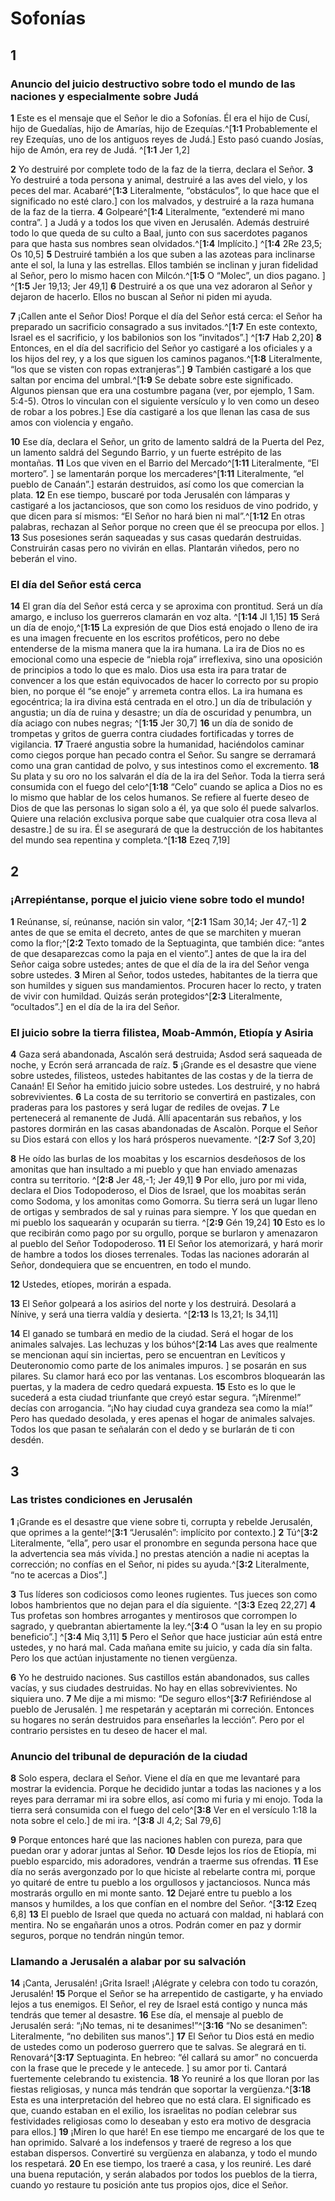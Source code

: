 # Sofonías

## 1 
### Anuncio del juicio destructivo sobre todo el mundo de las naciones y especialmente sobre Judá
**1** Este es el mensaje que el Señor le dio a Sofonías. Él era el hijo de Cusí, hijo de Guedalías, hijo de Amarías, hijo de Ezequías.^[**1:1** Probablemente el rey Ezequías, uno de los antiguos reyes de Judá.] Esto pasó cuando Josías, hijo de Amón, era rey de Judá. ^[**1:1** Jer 1,2] 
 

**2** Yo destruiré por complete todo de la faz de la tierra, declara el Señor. **3** Yo destruiré a toda persona y animal, destruiré a las aves del vielo, y los peces del mar. Acabaré^[**1:3** Literalmente, “obstáculos”, lo que hace que el significado no esté claro.] con los malvados, y destruiré a la raza humana de la faz de la tierra. **4** Golpearé^[**1:4** Literalmente, “extenderé mi mano contra”. ] a Judá y a todos los que viven en Jerusalén. Además destruiré todo lo que queda de su culto a Baal, junto con sus sacerdotes paganos para que hasta sus nombres sean olvidados.^[**1:4** Implícito.] ^[**1:4** 2Re 23,5; Os 10,5] **5** Destruiré también a los que suben a las azoteas para inclinarse ante el sol, la luna y las estrellas. Ellos también se inclinan y juran fidelidad al Señor, pero lo mismo hacen con Milcón.^[**1:5** O “Molec”, un dios pagano. ] ^[**1:5** Jer 19,13; Jer 49,1] **6** Destruiré a os que una vez adoraron al Señor y dejaron de hacerlo. Ellos no buscan al Señor ni piden mi ayuda. 
     

**7** ¡Callen ante el Señor Dios! Porque el día del Señor está cerca: el Señor ha preparado un sacrificio consagrado a sus invitados.^[**1:7** En este contexto, Israel es el sacrificio, y los babilonios son los “invitados”.] ^[**1:7** Hab 2,20] **8** Entonces, en el día del sacrificio del Señor yo castigaré a los oficiales y a los hijos del rey, y a los que siguen los caminos paganos.^[**1:8** Literalmente, “los que se visten con ropas extranjeras”.] **9** También castigaré a los que saltan por encima del umbral.^[**1:9** Se debate sobre este significado. Algunos piensan que era una costumbre pagana (ver, por ejemplo, 1 Sam. 5:4-5). Otros lo vinculan con el siguiente versículo y lo ven como un deseo de robar a los pobres.] Ese día castigaré a los que llenan las casa de sus amos con violencia y engaño. 
   

**10** Ese día, declara el Señor, un grito de lamento saldrá de la Puerta del Pez, un lamento saldrá del Segundo Barrio, y un fuerte estrépito de las montañas. **11** Los que viven en el Barrio del Mercado^[**1:11** Literalmente, “El mortero”. ] se lamentarán porque los mercaderes^[**1:11** Literalmente, “el pueblo de Canaán”.] estarán destruidos, así como los que comercian la plata. **12** En ese tiempo, buscaré por toda Jerusalén con lámparas y castigaré a los jactanciosos, que son como los residuos de vino podrido, y que dicen para sí mismos: “El Señor no hará bien ni mal”.^[**1:12** En otras palabras, rechazan al Señor porque no creen que él se preocupa por ellos. ] **13** Sus posesiones serán saqueadas y sus casas quedarán destruidas. Construirán casas pero no vivirán en ellas. Plantarán viñedos, pero no beberán el vino. 
  

### El día del Señor está cerca
**14** El gran día del Señor está cerca y se aproxima con prontitud. Será un día amargo, e incluso los guerreros clamarán en voz alta. ^[**1:14** Jl 1,15] **15** Será un día de enojo,^[**1:15** La expresión de que Dios está enojado o lleno de ira es una imagen frecuente en los escritos proféticos, pero no debe entenderse de la misma manera que la ira humana. La ira de Dios no es emocional como una especie de “niebla roja” irreflexiva, sino una oposición de principios a todo lo que es malo. Dios usa esta ira para tratar de convencer a los que están equivocados de hacer lo correcto por su propio bien, no porque él “se enoje” y arremeta contra ellos. La ira humana es egocéntrica; la ira divina está centrada en el otro.] un día de tribulación y angustia; un día de ruina y desastre; un día de oscuridad y penumbra, un día aciago con nubes negras; ^[**1:15** Jer 30,7] **16** un día de sonido de trompetas y gritos de guerra contra ciudades fortificadas y torres de vigilancia. **17** Traeré angustia sobre la humanidad, haciéndolos caminar como ciegos porque han pecado contra el Señor. Su sangre se derramará como una gran cantidad de polvo, y sus intestinos como el excremento. **18** Su plata y su oro no los salvarán el día de la ira del Señor. Toda la tierra será consumida con el fuego del celo^[**1:18** “Celo” cuando se aplica a Dios no es lo mismo que hablar de los celos humanos. Se refiere al fuerte deseo de Dios de que las personas lo sigan solo a él, ya que solo él puede salvarlos. Quiere una relación exclusiva porque sabe que cualquier otra cosa lleva al desastre.] de su ira. Él se asegurará de que la destrucción de los habitantes del mundo sea repentina y completa.^[**1:18** Ezeq 7,19] 
    

## 2 
### ¡Arrepiéntanse, porque el juicio viene sobre todo el mundo!
**1** Reúnanse, sí, reúnanse, nación sin valor, ^[**2:1** 1Sam 30,14; Jer 47,-1] **2** antes de que se emita el decreto, antes de que se marchiten y mueran como la flor;^[**2:2** Texto tomado de la Septuaginta, que también dice: “antes de que desaparezcas como la paja en el viento”.] antes de que la ira del Señor caiga sobre ustedes; antes de que el día de la ira del Señor venga sobre ustedes. **3** Miren al Señor, todos ustedes, habitantes de la tierra que son humildes y siguen sus mandamientos. Procuren hacer lo recto, y traten de vivir con humildad. Quizás serán protegidos^[**2:3** Literalmente, “ocultados”.] en el día de la ira del Señor. 
  

### El juicio sobre la tierra filistea, Moab-Ammón, Etiopía y Asiria
**4** Gaza será abandonada, Ascalón será destruida; Asdod será saqueada de noche, y Ecrón será arrancada de raíz. **5** ¡Grande es el desastre que viene sobre ustedes, filisteos, ustedes habitantes de las costas y de la tierra de Canaán! El Señor ha emitido juicio sobre ustedes. Los destruiré, y no habrá sobrevivientes. **6** La costa de su territorio se convertirá en pastizales, con praderas para los pastores y será lugar de rediles de ovejas. **7** Le pertenecerá al remanente de Judá. Allí apacentarán sus rebaños, y los pastores dormirán en las casas abandonadas de Ascalòn. Porque el Señor su Dios estará con ellos y los hará prósperos nuevamente. ^[**2:7** Sof 3,20] 


**8** He oído las burlas de los moabitas y los escarnios desdeñosos de los amonitas que han insultado a mi pueblo y que han enviado amenazas contra su territorio. ^[**2:8** Jer 48,-1; Jer 49,1] **9** Por ello, juro por mi vida, declara el Dios Todopoderoso, el Dios de Israel, que los moabitas serán como Sodoma, y los amonitas como Gomorra. Su tierra será un lugar lleno de ortigas y sembrados de sal y ruinas para siempre. Y los que quedan en mi pueblo los saquearán y ocuparán su tierra. ^[**2:9** Gén 19,24] **10** Esto es lo que recibirán como pago por su orgullo, porque se burlaron y amenazaron al pueblo del Señor Todopoderoso. **11** El Señor los atemorizará, y hará morir de hambre a todos los dioses terrenales. Todas las naciones adorarán al Señor, dondequiera que se encuentren, en todo el mundo. 
 

**12** Ustedes, etíopes, morirán a espada. 

**13** El Señor golpeará a los asirios del norte y los destruirá. Desolará a Nínive, y será una tierra valdía y desierta. ^[**2:13** Is 13,21; Is 34,11] 


**14** El ganado se tumbará en medio de la ciudad. Será el hogar de los animales salvajes. Las lechuzas y los búhos^[**2:14** Las aves que realmente se mencionan aquí sin inciertas, pero se encuentran en Levíticos y Deuteronomio como parte de los animales impuros. ] se posarán en sus pilares. Su clamor hará eco por las ventanas. Los escombros bloquearán las puertas, y la madera de cedro quedará expuesta. **15** Esto es lo que le sucederá a esta ciudad triunfante que creyó estar segura. “¡Mírenme!” decías con arrogancia. “¡No hay ciudad cuya grandeza sea como la mía!” Pero has quedado desolada, y eres apenas el hogar de animales salvajes. Todos los que pasan te señalarán con el dedo y se burlarán de ti con desdén.


## 3 
### Las tristes condiciones en Jerusalén
**1** ¡Grande es el desastre que viene sobre ti, corrupta y rebelde Jerusalén, que oprimes a la gente!^[**3:1** “Jerusalén”: implícito por contexto.] **2** Tú^[**3:2** Literalmente, “ella”, pero usar el pronombre en segunda persona hace que la advertencia sea más vívida.] no prestas atención a nadie ni aceptas la corrección; no confías en el Señor, ni pides su ayuda.^[**3:2** Literalmente, “no te acercas a Dios”.] 
  

**3** Tus líderes son codiciosos como leones rugientes. Tus jueces son como lobos hambrientos que no dejan para el día siguiente. ^[**3:3** Ezeq 22,27] **4** Tus profetas son hombres arrogantes y mentirosos que corrompen lo sagrado, y quebrantan abiertamente la ley.^[**3:4** O “usan la ley en su propio beneficio”.] ^[**3:4** Miq 3,11] **5** Pero el Señor que hace justiciar aún está entre ustedes, y no hará mal. Cada mañana emite su juicio, y cada día sin falta. Pero los que actúan injustamente no tienen vergüenza. 
  

**6** Yo he destruido naciones. Sus castillos están abandonados, sus calles vacías, y sus ciudades destruidas. No hay en ellas sobrevivientes. No siquiera uno. **7** Me dije a mi mismo: “De seguro ellos^[**3:7** Refiriéndose al pueblo de Jerusalén. ] me respetarán y aceptarán mi correción. Entonces su hogares no serán destruidos para enseñarles la lección”. Pero por el contrario persistes en tu deseo de hacer el mal. 


### Anuncio del tribunal de depuración de la ciudad
**8** Solo espera, declara el Señor. Viene el día en que me levantaré para mostrar la evidencia. Porque he decidido juntar a todas las naciones y a los reyes para derramar mi ira sobre ellos, así como mi furia y mi enojo. Toda la tierra será consumida con el fuego del celo^[**3:8** Ver en el versículo 1:18 la nota sobre el celo.] de mi ira. ^[**3:8** Jl 4,2; Sal 79,6] 
 

**9** Porque entonces haré que las naciones hablen con pureza, para que puedan orar y adorar juntas al Señor. **10** Desde lejos los ríos de Etiopía, mi pueblo esparcido, mis adoradores, vendrán a traerme sus ofrendas. **11** Ese día no serás avergonzado por lo que hiciste al rebelarte contra mi, porque yo quitaré de entre tu pueblo a los orgullosos y jactanciosos. Nunca más mostrarás orgullo en mi monte santo. **12** Dejaré entre tu pueblo a los mansos y humildes, a los que confían en el nombre del Señor. ^[**3:12** Ezeq 6,8] **13** El pueblo de Israel que queda no actuará con maldad, ni hablará con mentira. No se engañarán unos a otros. Podrán comer en paz y dormir seguros, porque no tendrán ningún temor. 


### Llamando a Jerusalén a alabar por su salvación
**14** ¡Canta, Jerusalén! ¡Grita Israel! ¡Alégrate y celebra con todo tu corazón, Jerusalén! **15** Porque el Señor se ha arrepentido de castigarte, y ha enviado lejos a tus enemigos. El Señor, el rey de Israel está contigo y nunca más tendrás que temer al desastre. **16** Ese día, el mensaje al pueblo de Jerusalén será: “¡No temas, ni te desanimes!”^[**3:16** “No se desanimen”: Literalmente, “no debiliten sus manos”.] **17** El Señor tu Dios está en medio de ustedes como un poderoso guerrero que te salvas. Se alegrará en ti. Renovará^[**3:17** Septuaginta. En hebreo: “él callará su amor” no concuerda con la frase que le precede y le antecede. ] su amor por ti. Cantará fuertemente celebrando tu existencia. **18** Yo reuniré a los que lloran por las fiestas religiosas, y nunca más tendrán que soportar la vergüenza.^[**3:18** Esta es una interpretación del hebreo que no está clara. El significado es que, cuando estaban en el exilio, los israelitas no podían celebrar sus festividades religiosas como lo deseaban y esto era motivo de desgracia para ellos.] **19** ¡Miren lo que haré! En ese tiempo me encargaré de los que te han oprimido. Salvaré a los indefensos y traeré de regreso a los que estaban dispersos. Convertiré su vergüenza en alabanza, y todo el mundo los respetará. **20** En ese tiempo, los traeré a casa, y los reuniré. Les daré una buena reputación, y serán alabados por todos los pueblos de la tierra, cuando yo restaure tu posición ante tus propios ojos, dice el Señor. 